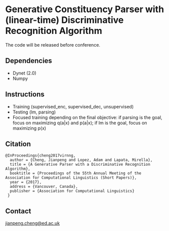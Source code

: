 # Generative Constituency Parser with (linear-time) Discriminative Recognition Algorithm

The code will be released before conference. 

## Dependencies
* Dynet (2.0)
* Numpy

## Instructions
* Training (supervised\_enc, supervised\_dec, unsupervised)
* Testing (lm, parsing)
* Focused training depending on the final objective: if parsing is the goal, focus on maximizing q(a|x) and p(a|x); if lm is the goal, focus on maximizing p(x)

## Citation
```
@InProceedings{cheng2017virnng, 
  author = {Cheng, Jianpeng and Lopez, Adam and Lapata, Mirella}, 
  title = {A Generative Parser with a Discriminative Recognition Algorithm}, 
  booktitle = {Proceedings of the 55th Annual Meeting of the Association for Computational Linguistics (Short Papers)}, 
  year = {2017}, 
  address = {Vancouver, Canada}, 
  publisher = {Association for Computational Linguistics} 
 }
```
## Contact
jianpeng.cheng@ed.ac.uk
